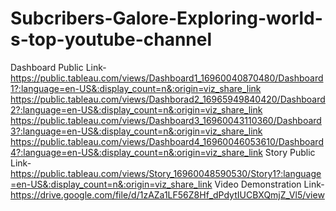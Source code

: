 # Subcribers-Galore-Exploring-world-s-top-youtube-channel
Dashboard Public Link-
https://public.tableau.com/views/Dashboard1_16960040870480/Dashboard1?:language=en-US&:display_count=n&:origin=viz_share_link
https://public.tableau.com/views/Dashborad2_16965949840420/Dashboard2?:language=en-US&:display_count=n&:origin=viz_share_link
https://public.tableau.com/views/Dashboard3_16960043110360/Dashboard3?:language=en-US&:display_count=n&:origin=viz_share_link
https://public.tableau.com/views/Dashboard4_16960046053610/Dashboard4?:language=en-US&:display_count=n&:origin=viz_share_link
Story Public Link-
https://public.tableau.com/views/Story_16960048590530/Story1?:language=en-US&:display_count=n&:origin=viz_share_link
Video Demonstration Link-
https://drive.google.com/file/d/1zAZa1LF56Z8Hf_dPdytIUCBXQmjZ_Vl5/view
